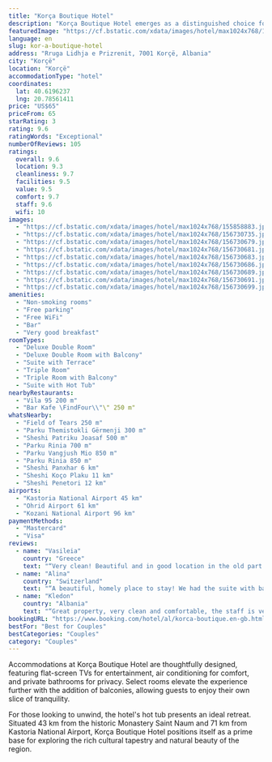 ```yaml
---
title: "Korça Boutique Hotel"
description: "Korça Boutique Hotel emerges as a distinguished choice for travelers seeking a blend of comfort and convenience in the heart of Korçë."
featuredImage: "https://cf.bstatic.com/xdata/images/hotel/max1024x768/155858883.jpg?k=bc4f5c54456745f38f0022eb0188507a2242164f102b1732723f73b750f17d3c&o=&hp=1"
language: en
slug: kor-a-boutique-hotel
address: "Rruga Lidhja e Prizrenit, 7001 Korçë, Albania"
city: "Korçë"
location: "Korçë"
accommodationType: "hotel"
coordinates:
  lat: 40.6196237
  lng: 20.78561411
price: "US$65"
priceFrom: 65
starRating: 3
rating: 9.6
ratingWords: "Exceptional"
numberOfReviews: 105
ratings:
  overall: 9.6
  location: 9.3
  cleanliness: 9.7
  facilities: 9.5
  value: 9.5
  comfort: 9.7
  staff: 9.6
  wifi: 10
images:
  - "https://cf.bstatic.com/xdata/images/hotel/max1024x768/155858883.jpg?k=bc4f5c54456745f38f0022eb0188507a2242164f102b1732723f73b750f17d3c&o=&hp=1"
  - "https://cf.bstatic.com/xdata/images/hotel/max1024x768/156730735.jpg?k=b64346f9a9e9e06ed06f8e95a823735d006c8deed2610d51d8d5d07126a53b1f&o=&hp=1"
  - "https://cf.bstatic.com/xdata/images/hotel/max1024x768/156730679.jpg?k=a7f5b5d5f509a322aeef1371a70c95e3ae4195a7f9856eddaefec0ee421a3d15&o=&hp=1"
  - "https://cf.bstatic.com/xdata/images/hotel/max1024x768/156730681.jpg?k=0446cdf331c3edac5cf30af6606bd23904969b5fcf2e9711b8827a563ac5c17d&o=&hp=1"
  - "https://cf.bstatic.com/xdata/images/hotel/max1024x768/156730683.jpg?k=faaf3e6dbc88bdcd167928bd98bbed3d627722bbcad70bbe1d00834259369b14&o=&hp=1"
  - "https://cf.bstatic.com/xdata/images/hotel/max1024x768/156730686.jpg?k=283b6aade179085152f63d1a698eaa052d7cb047142ca3468de7326940544655&o=&hp=1"
  - "https://cf.bstatic.com/xdata/images/hotel/max1024x768/156730689.jpg?k=001e13d97d42737683e482dea16cb2e1da8d2d04df025d0128e28694c02700ab&o=&hp=1"
  - "https://cf.bstatic.com/xdata/images/hotel/max1024x768/156730691.jpg?k=466271c6cf65e440fd3663527730874cc790ca0d6c61053dd40efedab5ea43b5&o=&hp=1"
  - "https://cf.bstatic.com/xdata/images/hotel/max1024x768/156730699.jpg?k=7444ccb25d92d83c5008898a87a2f0a7344bac26ffdba673c9bed6a8bfcbedbf&o=&hp=1"
amenities:
  - "Non-smoking rooms"
  - "Free parking"
  - "Free WiFi"
  - "Bar"
  - "Very good breakfast"
roomTypes:
  - "Deluxe Double Room"
  - "Deluxe Double Room with Balcony"
  - "Suite with Terrace"
  - "Triple Room"
  - "Triple Room with Balcony"
  - "Suite with Hot Tub"
nearbyRestaurants:
  - "Vila 95 200 m"
  - "Bar Kafe \FindFour\\"\" 250 m"
whatsNearby:
  - "Field of Tears 250 m"
  - "Parku Themistokli Gërmenji 300 m"
  - "Sheshi Patriku Joasaf 500 m"
  - "Parku Rinia 700 m"
  - "Parku Vangjush Mio 850 m"
  - "Parku Rinia 850 m"
  - "Sheshi Panxhar 6 km"
  - "Sheshi Koço Plaku 11 km"
  - "Sheshi Penetori 12 km"
airports:
  - "Kastoria National Airport 45 km"
  - "Ohrid Airport 61 km"
  - "Kozani National Airport 96 km"
paymentMethods:
  - "Mastercard"
  - "Visa"
reviews:
  - name: "Vasileia"
    country: "Greece"
    text: "“Very clean! Beautiful and in good location in the old part of the town!”"
  - name: "Alina"
    country: "Switzerland"
    text: "“A beautiful, homely place to stay! We had the suite with balcony and we felt like Royals in this hotel, the lighting and the interior of the rooms was comfy! The staff was very kind and helpful, and the breakfast was filling and delicious. We...”"
  - name: "Kledon"
    country: "Albania"
    text: "“Great property, very clean and comfortable, the staff is very friendly. The breakfast was very good and delicious. I strongly recommend this place 👌”"
bookingURL: "https://www.booking.com/hotel/al/korca-boutique.en-gb.html?aid=8035640"
bestFor: "Best for Couples"
bestCategories: "Couples"
category: "Couples"
---
```


Accommodations at Korça Boutique Hotel are thoughtfully designed, featuring flat-screen TVs for entertainment, air conditioning for comfort, and private bathrooms for privacy. Select rooms elevate the experience further with the addition of balconies, allowing guests to enjoy their own slice of tranquility.

For those looking to unwind, the hotel's hot tub presents an ideal retreat. Situated 43 km from the historic Monastery Saint Naum and 71 km from Kastoria National Airport, Korça Boutique Hotel positions itself as a prime base for exploring the rich cultural tapestry and natural beauty of the region.
